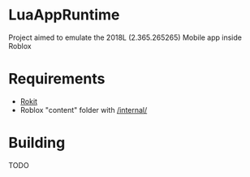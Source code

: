 # LuaAppRuntime

Project aimed to emulate the 2018L (2.365.265265) Mobile app inside Roblox

# Requirements
- [Rokit](https://github.com/rojo-rbx/rokit)
- Roblox "content" folder with [/internal/](../blob/master/content)

# Building
TODO
